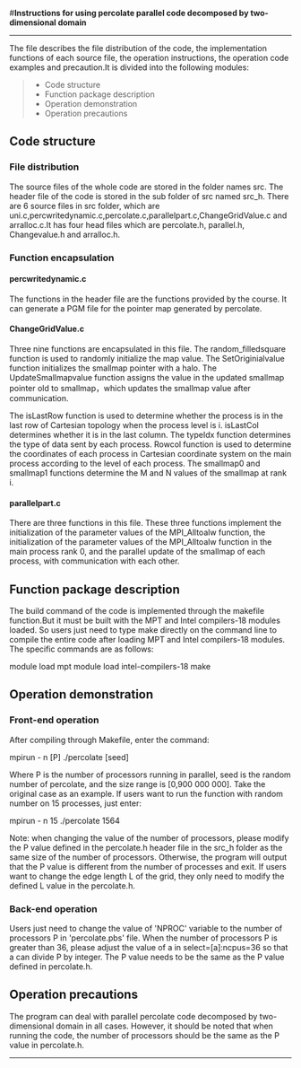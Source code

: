 ﻿#**Instructions for using percolate parallel code decomposed by two-dimensional domain**

------

The file describes the file distribution of the code, the implementation functions of each source file, the operation instructions, the operation code examples and precaution.It is divided into the following modules:

> * Code structure
> * Function package description
> * Operation demonstration
> * Operation precautions


## **Code structure**

### File distribution

The source files of the whole code are stored in the folder names src. The header file of the code is stored in the sub folder of src named src_h. There are 6 source files in src folder, which are uni.c,percwritedynamic.c,percolate.c,parallelpart.c,ChangeGridValue.c and arralloc.c.It has four head files which are percolate.h, parallel.h, Changevalue.h and arralloc.h.

### **Function encapsulation**  
#### **percwritedynamic.c**  
The functions in the header file are the functions provided by the course. It can generate a PGM file for the pointer map generated by percolate.

#### **ChangeGridValue.c**  
Three nine functions are encapsulated in this file. The random_filledsquare function is used to randomly initialize the map value. The SetOriginialvalue function initializes the smallmap pointer with a halo. The UpdateSmallmapvalue function assigns the value in the updated smallmap pointer old to smallmap，which updates the smallmap value after communication.

The isLastRow function is used to determine whether the process is in the last row of Cartesian topology when the process level is i. isLastCol determines whether it is in the last column. The typeIdx function determines the type of data sent by each process. Rowcol function is used to determine the coordinates of each process in Cartesian coordinate system on the main process according to the level of each process. The smallmap0 and smallmap1 functions determine the M and N values of the smallmap at rank i.
#### **parallelpart.c**  
There are three functions in this file. These three functions implement the initialization of the parameter values of the MPI_Alltoalw function, the initialization of the parameter values of the MPI_Alltoalw function in the main process rank 0, and the parallel update of the smallmap of each process, with communication with each other.
## **Function package description** 
The build command of the code is implemented through the makefile function.But it must be built with the MPT  and Intel compilers-18 modules loaded. So users just need to type make directly on the command line to compile the entire code after loading MPT  and Intel compilers-18 modules.
The specific commands are as follows:

module load mpt
module load intel-compilers-18
make
## **Operation demonstration**
### **Front-end operation** 
After compiling through Makefile, enter the command:

mpirun - n [P] ./percolate [seed]

Where P is the number of processors running in parallel, seed is the random number of percolate, and the size range is [0,900 000 000]. Take the original case as an example. If users want to run the function with random number on 15 processes, just enter:

mpirun - n 15 ./percolate 1564

Note: when changing the value of the number of processors, please modify the P value defined in the percolate.h header file in the src_h folder as the same size of the number of processors. Otherwise, the program will output that the P value is different from the number of processes and exit.
If users want to change the edge length L of the grid, they only need to modify the defined L value in the percolate.h.
### **Back-end operation** 
Users just need to change the value of 'NPROC' variable to the number of processors P in 'percolate.pbs' file. When the number of processors P is greater than 36, please adjust the value of a in select=[a]:ncpus=36 so that a can divide P by integer.
The P value needs to be the same as the P value defined in percolate.h.
## **Operation precautions**
The program can deal with parallel percolate code decomposed by two-dimensional domain in all cases. However, it should be noted that when  running the code, the number of processors should be the same as the P value in percolate.h.

------

 

